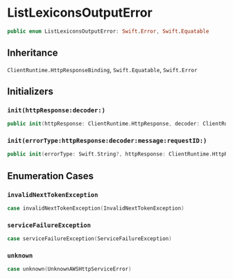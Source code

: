# ListLexiconsOutputError

``` swift
public enum ListLexiconsOutputError: Swift.Error, Swift.Equatable 
```

## Inheritance

`ClientRuntime.HttpResponseBinding`, `Swift.Equatable`, `Swift.Error`

## Initializers

### `init(httpResponse:decoder:)`

``` swift
public init(httpResponse: ClientRuntime.HttpResponse, decoder: ClientRuntime.ResponseDecoder? = nil) throws 
```

### `init(errorType:httpResponse:decoder:message:requestID:)`

``` swift
public init(errorType: Swift.String?, httpResponse: ClientRuntime.HttpResponse, decoder: ClientRuntime.ResponseDecoder? = nil, message: Swift.String? = nil, requestID: Swift.String? = nil) throws 
```

## Enumeration Cases

### `invalidNextTokenException`

``` swift
case invalidNextTokenException(InvalidNextTokenException)
```

### `serviceFailureException`

``` swift
case serviceFailureException(ServiceFailureException)
```

### `unknown`

``` swift
case unknown(UnknownAWSHttpServiceError)
```
